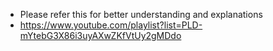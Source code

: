 - Please refer this for better understanding and explanations
- https://www.youtube.com/playlist?list=PLD-mYtebG3X86i3uyAXwZKfVtUy2gMDdo